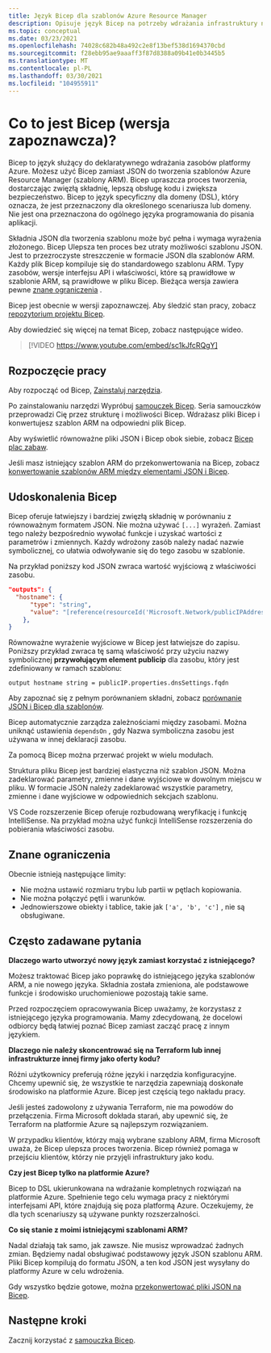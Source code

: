 ```yaml
---
title: Język Bicep dla szablonów Azure Resource Manager
description: Opisuje język Bicep na potrzeby wdrażania infrastruktury na platformie Azure za pomocą szablonów Azure Resource Manager.
ms.topic: conceptual
ms.date: 03/23/2021
ms.openlocfilehash: 74028c682b48a492c2e8f13bef538d1694370cbd
ms.sourcegitcommit: f28ebb95ae9aaaff3f87d8388a09b41e0b3445b5
ms.translationtype: MT
ms.contentlocale: pl-PL
ms.lasthandoff: 03/30/2021
ms.locfileid: "104955911"
---
```

# <a name="what-is-bicep-preview"></a>Co to jest Bicep (wersja zapoznawcza)?

Bicep to język służący do deklaratywnego wdrażania zasobów platformy Azure. Możesz użyć Bicep zamiast JSON do tworzenia szablonów Azure Resource Manager (szablony ARM). Bicep upraszcza proces tworzenia, dostarczając zwięzłą składnię, lepszą obsługę kodu i zwiększa bezpieczeństwo. Bicep to język specyficzny dla domeny (DSL), który oznacza, że jest przeznaczony dla określonego scenariusza lub domeny. Nie jest ona przeznaczona do ogólnego języka programowania do pisania aplikacji.

Składnia JSON dla tworzenia szablonu może być pełna i wymaga wyrażenia złożonego. Bicep Ulepsza ten proces bez utraty możliwości szablonu JSON. Jest to przezroczyste streszczenie w formacie JSON dla szablonów ARM. Każdy plik Bicep kompiluje się do standardowego szablonu ARM. Typy zasobów, wersje interfejsu API i właściwości, które są prawidłowe w szablonie ARM, są prawidłowe w pliku Bicep. Bieżąca wersja zawiera pewne [znane ograniczenia](#known-limitations) .

Bicep jest obecnie w wersji zapoznawczej. Aby śledzić stan pracy, zobacz [repozytorium projektu Bicep](https://github.com/Azure/bicep).

Aby dowiedzieć się więcej na temat Bicep, zobacz następujące wideo.

> [!VIDEO https://www.youtube.com/embed/sc1kJfcRQgY]

## <a name="get-started"></a>Rozpoczęcie pracy

Aby rozpocząć od Bicep, [Zainstaluj narzędzia](bicep-install.md).

Po zainstalowaniu narzędzi Wypróbuj [samouczek Bicep](./bicep-tutorial-create-first-bicep.md). Seria samouczków przeprowadzi Cię przez strukturę i możliwości Bicep. Wdrażasz pliki Bicep i konwertujesz szablon ARM na odpowiedni plik Bicep.

Aby wyświetlić równoważne pliki JSON i Bicep obok siebie, zobacz [Bicep plac zabaw](https://aka.ms/bicepdemo).

Jeśli masz istniejący szablon ARM do przekonwertowania na Bicep, zobacz [konwertowanie szablonów ARM między elementami JSON i Bicep](bicep-decompile.md).

## <a name="bicep-improvements"></a>Udoskonalenia Bicep

Bicep oferuje łatwiejszy i bardziej zwięzłą składnię w porównaniu z równoważnym formatem JSON. Nie można używać `[...]` wyrażeń. Zamiast tego należy bezpośrednio wywołać funkcje i uzyskać wartości z parametrów i zmiennych. Każdy wdrożony zasób należy nadać nazwie symbolicznej, co ułatwia odwoływanie się do tego zasobu w szablonie.

Na przykład poniższy kod JSON zwraca wartość wyjściową z właściwości zasobu.

```json
"outputs": {
  "hostname": {
      "type": "string",
      "value": "[reference(resourceId('Microsoft.Network/publicIPAddresses', variables('publicIPAddressName'))).dnsSettings.fqdn]"
    },
}
```

Równoważne wyrażenie wyjściowe w Bicep jest łatwiejsze do zapisu. Poniższy przykład zwraca tę samą właściwość przy użyciu nazwy symbolicznej **przywołującym element publicip** dla zasobu, który jest zdefiniowany w ramach szablonu:

```bicep
output hostname string = publicIP.properties.dnsSettings.fqdn
```

Aby zapoznać się z pełnym porównaniem składni, zobacz [porównanie JSON i Bicep dla szablonów](compare-template-syntax.md).

Bicep automatycznie zarządza zależnościami między zasobami. Można uniknąć ustawienia `dependsOn` , gdy Nazwa symboliczna zasobu jest używana w innej deklaracji zasobu.

Za pomocą Bicep można przerwać projekt w wielu modułach.

Struktura pliku Bicep jest bardziej elastyczna niż szablon JSON. Można zadeklarować parametry, zmienne i dane wyjściowe w dowolnym miejscu w pliku. W formacie JSON należy zadeklarować wszystkie parametry, zmienne i dane wyjściowe w odpowiednich sekcjach szablonu.

VS Code rozszerzenie Bicep oferuje rozbudowaną weryfikację i funkcję IntelliSense. Na przykład można użyć funkcji IntelliSense rozszerzenia do pobierania właściwości zasobu.

## <a name="known-limitations"></a>Znane ograniczenia

Obecnie istnieją następujące limity:

* Nie można ustawić rozmiaru trybu lub partii w pętlach kopiowania.
* Nie można połączyć pętli i warunków.
* Jednowierszowe obiekty i tablice, takie jak `['a', 'b', 'c']` , nie są obsługiwane.

## <a name="faq"></a>Często zadawane pytania

**Dlaczego warto utworzyć nowy język zamiast korzystać z istniejącego?**

Możesz traktować Bicep jako poprawkę do istniejącego języka szablonów ARM, a nie nowego języka. Składnia została zmieniona, ale podstawowe funkcje i środowisko uruchomieniowe pozostają takie same.

Przed rozpoczęciem opracowywania Bicep uważamy, że korzystasz z istniejącego języka programowania. Mamy zdecydowaną, że docelowi odbiorcy będą łatwiej poznać Bicep zamiast zacząć pracę z innym językiem.

**Dlaczego nie należy skoncentrować się na Terraform lub innej infrastrukturze innej firmy jako oferty kodu?**

Różni użytkownicy preferują różne języki i narzędzia konfiguracyjne. Chcemy upewnić się, że wszystkie te narzędzia zapewniają doskonałe środowisko na platformie Azure. Bicep jest częścią tego nakładu pracy.

Jeśli jesteś zadowolony z używania Terraform, nie ma powodów do przełączenia. Firma Microsoft dokłada starań, aby upewnić się, że Terraform na platformie Azure są najlepszym rozwiązaniem.

W przypadku klientów, którzy mają wybrane szablony ARM, firma Microsoft uważa, że Bicep ulepsza proces tworzenia. Bicep również pomaga w przejściu klientów, którzy nie przyjęli infrastruktury jako kodu.

**Czy jest Bicep tylko na platformie Azure?**

Bicep to DSL ukierunkowana na wdrażanie kompletnych rozwiązań na platformie Azure. Spełnienie tego celu wymaga pracy z niektórymi interfejsami API, które znajdują się poza platformą Azure. Oczekujemy, że dla tych scenariuszy są używane punkty rozszerzalności.

**Co się stanie z moimi istniejącymi szablonami ARM?**

Nadal działają tak samo, jak zawsze. Nie musisz wprowadzać żadnych zmian. Będziemy nadal obsługiwać podstawowy język JSON szablonu ARM. Pliki Bicep kompilują do formatu JSON, a ten kod JSON jest wysyłany do platformy Azure w celu wdrożenia.

Gdy wszystko będzie gotowe, można [przekonwertować pliki JSON na Bicep](bicep-decompile.md).

## <a name="next-steps"></a>Następne kroki

Zacznij korzystać z [samouczka Bicep](./bicep-tutorial-create-first-bicep.md).
